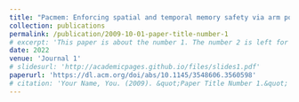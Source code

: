```yaml
---
title: "Pacmem: Enforcing spatial and temporal memory safety via arm pointer authentication"
collection: publications
permalink: /publication/2009-10-01-paper-title-number-1
# excerpt: 'This paper is about the number 1. The number 2 is left for future work.'
date: 2022
venue: 'Journal 1'
# slidesurl: 'http://academicpages.github.io/files/slides1.pdf'
paperurl: 'https://dl.acm.org/doi/abs/10.1145/3548606.3560598'
# citation: 'Your Name, You. (2009). &quot;Paper Title Number 1.&quot; <i>Journal 1</i>. 1(1).'
---
```


<!-- The contents above will be part of a list of publications, if the user clicks the link for the publication than the contents of section will be rendered as a full page, allowing you to provide more information about the paper for the reader. When publications are displayed as a single page, the contents of the above "citation" field will automatically be included below this section in a smaller font. -->